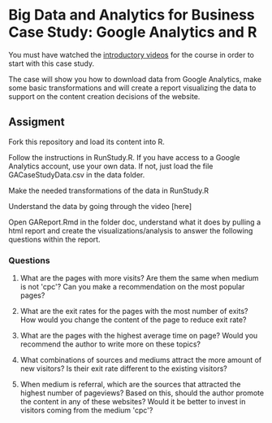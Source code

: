 
# Big Data and Analytics for Business Case Study: Google Analytics and R

You must have watched the [introductory videos](https://docs.google.com/document/d/1NCwyFpmBtBSUrRxWQ9xv5lD8VX_MUPode0hODerJl0Y/edit?usp=drive_web) for the course in order to start with this case study. 

The case will show you how to download data from Google Analytics, make some basic transformations and will create a report visualizing the data to support on the content creation decisions of the website.

## Assigment

Fork this repository and load its content into R.

Follow the instructions in RunStudy.R. If you have access to a Google Analytics account, use your own data. If not, just load the file GACaseStudyData.csv in the data folder.

Make the needed transformations of the data in RunStudy.R 

Understand the data by going through the video [here]

Open GAReport.Rmd in the folder doc, understand what it does by pulling a html report and create the visualizations/analysis to answer the following questions within the report.

### Questions

1. What are the pages with more visits? Are them the same when medium is not 'cpc'? Can you make a recommendation on the most popular pages?

2. What are the exit rates for the pages with the most number of exits? How would you change the content of the page to reduce exit rate? 

3. What are the pages with the highest average time on page? Would you recommend the author to write more on these topics?

3. What combinations of sources and mediums attract the more amount of new visitors? Is their exit rate different to the existing visitors?

4. When medium is referral, which are the sources that attracted the highest number of pageviews? Based on this, should the author promote the content in any of these websites? Would it be better to invest in visitors coming from the medium 'cpc'?







